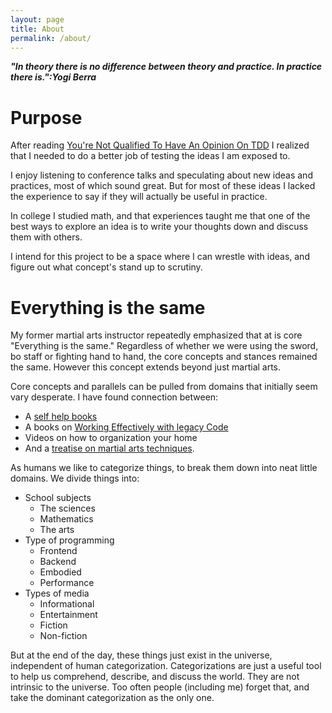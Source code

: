 ```yaml
---
layout: page
title: About
permalink: /about/
---
```

***"In theory there is no difference between theory and practice. In practice there is.":Yogi Berra***

# Purpose
After reading [You're Not Qualified To Have An Opinion On TDD](https://blog.boot.dev/clean-code/youre-not-qualified-for-tech-opinions/)
I realized that I needed to do a better job of testing the ideas I am exposed to.

I enjoy listening to conference talks and speculating about new ideas and practices, most of which sound great.
But for most of these ideas I lacked the experience to say if they will actually be useful in practice.

In college I studied math, and that experiences taught me that one of the best ways to explore an idea is to write your thoughts down and discuss them with others.

I intend for this project to be a space where I can wrestle with ideas, and figure out what concept's stand up to scrutiny.

# Everything is the same
My former martial arts instructor repeatedly emphasized that at is core "Everything is the same." 
Regardless of whether we were using the sword, bo staff or fighting hand to hand, the core concepts and stances remained the same.
However this concept extends beyond just martial arts.

Core concepts and parallels can be pulled from domains that initially seem vary desperate.
I have found connection between:
- A [self help books](https://www.goodreads.com/book/show/36072.The_7_Habits_of_Highly_Effective_People?from_search=true&from_srp=true&qid=iq7dwHp4UL&rank=1)
- A books on [Working Effectively with legacy Code](https://www.goodreads.com/book/show/44919.Working_Effectively_with_Legacy_Code)
- Videos on how to organization your home 
- And a [treatise on martial arts techniques](https://www.goodreads.com/book/show/50644468-through-dragonfly-eyes).

As humans we like to categorize things, to break them down into neat little domains. 
We divide things into:
- School subjects
    - The sciences
    - Mathematics
    - The arts
- Type of programming
    - Frontend
    - Backend
    - Embodied
    - Performance
- Types of media
    - Informational
    - Entertainment
    - Fiction
    - Non-fiction

But at the end of the day, these things just exist in the universe, independent of human categorization.
Categorizations are just a useful tool to help us comprehend, describe, and discuss the world. 
They are not intrinsic to the universe. Too often people (including me) forget that, and take the dominant categorization as the only one.
